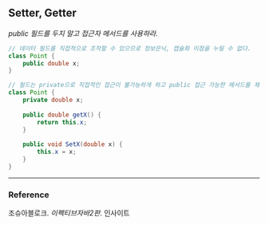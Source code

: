 ## Setter, Getter
_public 필드를 두지 말고 접근자 메서드를 사용하라._

```java
// 데이터 필드를 직접적으로 조작할 수 있으므로 정보은닉, 캡슐화 이점을 누릴 수 없다.
class Point {
    public double x;
}

// 필드는 private으로 직접적인 접근이 불가능하게 하고 public 접근 가능한 메서드를 제공 해야한다.
class Point {
    private double x;
    
    public double getX() {
        return this.x;
    }
    
    public void SetX(double x) {
        this.x = x;
    }
}
```

---
### Reference
조슈아블로크. _이펙티브자바2판_. 인사이트  
